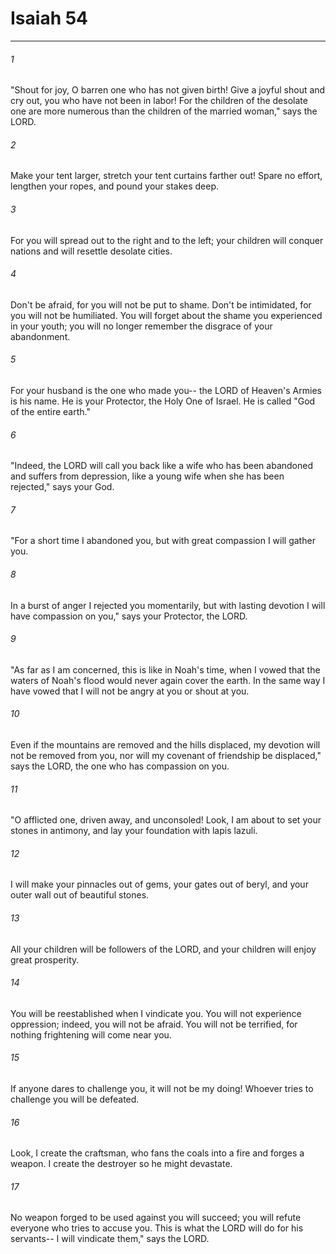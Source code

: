 # Isaiah 54
***



###### 1 
"Shout for joy, O barren one who has not given birth! Give a joyful shout and cry out, you who have not been in labor! For the children of the desolate one are more numerous than the children of the married woman," says the LORD. 

###### 2 
Make your tent larger, stretch your tent curtains farther out! Spare no effort, lengthen your ropes, and pound your stakes deep. 

###### 3 
For you will spread out to the right and to the left; your children will conquer nations and will resettle desolate cities. 

###### 4 
Don't be afraid, for you will not be put to shame. Don't be intimidated, for you will not be humiliated. You will forget about the shame you experienced in your youth; you will no longer remember the disgrace of your abandonment. 

###### 5 
For your husband is the one who made you-- the LORD of Heaven's Armies is his name. He is your Protector, the Holy One of Israel. He is called "God of the entire earth." 

###### 6 
"Indeed, the LORD will call you back like a wife who has been abandoned and suffers from depression, like a young wife when she has been rejected," says your God. 

###### 7 
"For a short time I abandoned you, but with great compassion I will gather you. 

###### 8 
In a burst of anger I rejected you momentarily, but with lasting devotion I will have compassion on you," says your Protector, the LORD. 

###### 9 
"As far as I am concerned, this is like in Noah's time, when I vowed that the waters of Noah's flood would never again cover the earth. In the same way I have vowed that I will not be angry at you or shout at you. 

###### 10 
Even if the mountains are removed and the hills displaced, my devotion will not be removed from you, nor will my covenant of friendship be displaced," says the LORD, the one who has compassion on you. 

###### 11 
"O afflicted one, driven away, and unconsoled! Look, I am about to set your stones in antimony, and lay your foundation with lapis lazuli. 

###### 12 
I will make your pinnacles out of gems, your gates out of beryl, and your outer wall out of beautiful stones. 

###### 13 
All your children will be followers of the LORD, and your children will enjoy great prosperity. 

###### 14 
You will be reestablished when I vindicate you. You will not experience oppression; indeed, you will not be afraid. You will not be terrified, for nothing frightening will come near you. 

###### 15 
If anyone dares to challenge you, it will not be my doing! Whoever tries to challenge you will be defeated. 

###### 16 
Look, I create the craftsman, who fans the coals into a fire and forges a weapon. I create the destroyer so he might devastate. 

###### 17 
No weapon forged to be used against you will succeed; you will refute everyone who tries to accuse you. This is what the LORD will do for his servants-- I will vindicate them," says the LORD.

